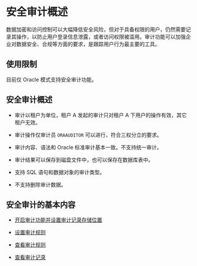 安全审计概述 
===========================

数据加密和访问控制可以大幅降低安全风险，但对于具备权限的用户，仍然需要记录其操作，以防止用户登录信息泄露，或者访问权限被滥用。审计功能可以加强企业对数据安全、合规等方面的要求，是跟踪用户行为最主要的工具。

使用限制 
-------------------------

目前仅 Oracle 模式支持安全审计功能。

安全审计概述 
---------------------------

* 审计以租户为单位，租户 A 发起的审计只对租户 A 下用户的操作有效，其它租户无效。

  

* 审计操作仅审计员 `ORAAUDITOR` 可以进行，符合三权分立的要求。

  

* 审计内容、语法和 Oracle 标准审计基本一致。不支持统一审计。

  

* 审计结果可以保存到磁盘文件中，也可以保存在数据库表中。

  

* 支持 SQL 语句和数据对象的审计类型。

  

* 不支持删除审计数据。

  




安全审计的基本内容 
------------------------------

* [开启审计功能并设置审计记录存储位置](../3.audit-database/2.start-auditing.md)

  

* [设置审计规则](../3.audit-database/2.start-auditing.md)

  

* [查看审计规则](../3.audit-database/2.start-auditing.md)

  

* [查看审计记录](../3.audit-database/2.start-auditing.md)

  



